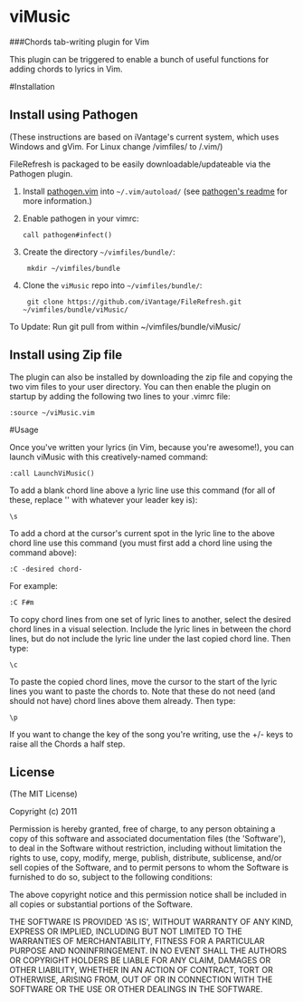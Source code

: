 # viMusic

###Chords tab-writing plugin for Vim

This plugin can be triggered to enable a bunch of useful functions for adding chords to lyrics in Vim.

#Installation

## Install using Pathogen 

(These instructions are based on iVantage's current system, which uses Windows and gVim. For Linux change /vimfiles/ to /.vim/)

FileRefresh is packaged to be easily downloadable/updateable via the Pathogen plugin.

1. Install [pathogen.vim] into `~/.vim/autoload/` (see [pathogen's
   readme][install-pathogen] for more information.)

[pathogen.vim]: http://www.vim.org/scripts/script.php?script_id=2332
[install-pathogen]: https://github.com/tpope/vim-pathogen#installation

2. Enable pathogen in your vimrc:

   ```vim
   call pathogen#infect()
   ```

3. Create the directory `~/vimfiles/bundle/`:

        mkdir ~/vimfiles/bundle

4. Clone the `viMusic` repo into `~/vimfiles/bundle/`:

        git clone https://github.com/iVantage/FileRefresh.git ~/vimfiles/bundle/viMusic/

To Update:
Run git pull from within ~/vimfiles/bundle/viMusic/

## Install using Zip file

The plugin can also be installed by downloading the zip file and copying the two vim files to your user directory. You can then enable the plugin on startup by adding the following two lines to your .vimrc file:
 
 ```vim
 :source ~/viMusic.vim
 ```

#Usage

Once you've written your lyrics (in Vim, because you're awesome!), you can launch viMusic with this creatively-named command:
```vim
:call LaunchViMusic() 
```

To add a blank chord line above a lyric line use this command (for all of these, replace '\' with whatever your leader key is):
```vim
\s
```

To add a chord at the cursor's current spot in the lyric line to the above chord line use this command (you must first add a chord line using the command above):
```vim
:C -desired chord-
```

For example:
```vim
:C F#m
```

To copy chord lines from one set of lyric lines to another, select the desired chord lines in a visual selection. Include the lyric lines in between the chord lines, but do not include the lyric line under the last copied chord line. Then type:
```vim
\c
```

To paste the copied chord lines, move the cursor to the start of the lyric lines you want to paste the chords to. Note that these do not need (and should not have) chord lines above them already. Then type:
```vim
\p
```

If you want to change the key of the song you're writing, use the +/- keys to raise all the Chords a half step.

## License 

(The MIT License)

Copyright (c) 2011

Permission is hereby granted, free of charge, to any person obtaining
a copy of this software and associated documentation files (the
'Software'), to deal in the Software without restriction, including
without limitation the rights to use, copy, modify, merge, publish,
distribute, sublicense, and/or sell copies of the Software, and to
permit persons to whom the Software is furnished to do so, subject to
the following conditions:

The above copyright notice and this permission notice shall be
included in all copies or substantial portions of the Software.

THE SOFTWARE IS PROVIDED 'AS IS', WITHOUT WARRANTY OF ANY KIND,
EXPRESS OR IMPLIED, INCLUDING BUT NOT LIMITED TO THE WARRANTIES OF
MERCHANTABILITY, FITNESS FOR A PARTICULAR PURPOSE AND NONINFRINGEMENT.
IN NO EVENT SHALL THE AUTHORS OR COPYRIGHT HOLDERS BE LIABLE FOR ANY
CLAIM, DAMAGES OR OTHER LIABILITY, WHETHER IN AN ACTION OF CONTRACT,
TORT OR OTHERWISE, ARISING FROM, OUT OF OR IN CONNECTION WITH THE
SOFTWARE OR THE USE OR OTHER DEALINGS IN THE SOFTWARE.
